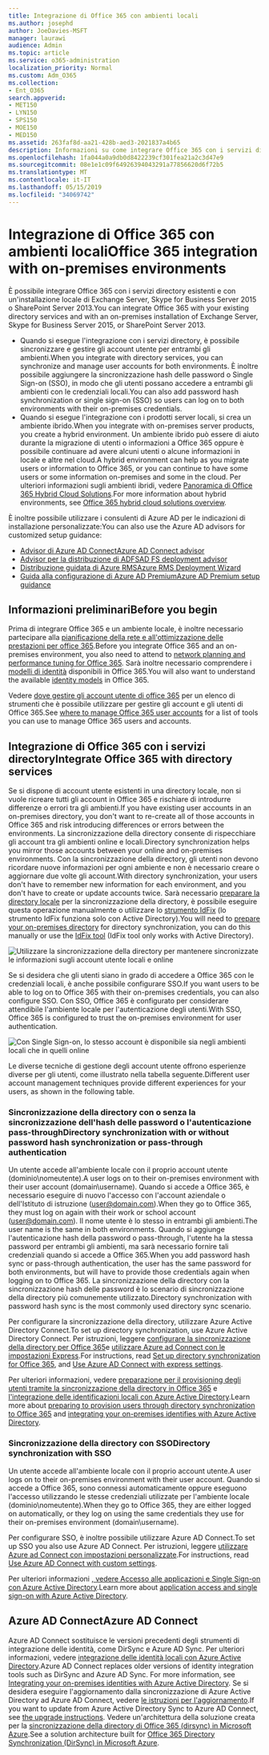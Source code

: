```yaml
---
title: Integrazione di Office 365 con ambienti locali
ms.author: josephd
author: JoeDavies-MSFT
manager: laurawi
audience: Admin
ms.topic: article
ms.service: o365-administration
localization_priority: Normal
ms.custom: Adm_O365
ms.collection:
- Ent_O365
search.appverid:
- MET150
- LYN150
- SPS150
- MOE150
- MED150
ms.assetid: 263faf8d-aa21-428b-aed3-2021837a4b65
description: Informazioni su come integrare Office 365 con i servizi directory esistenti.
ms.openlocfilehash: 1fa044a0a9db0d8422239cf301fea21a2c3d47e9
ms.sourcegitcommit: 08e1e1c09f64926394043291a77856620d6f72b5
ms.translationtype: MT
ms.contentlocale: it-IT
ms.lasthandoff: 05/15/2019
ms.locfileid: "34069742"
---
```

# <a name="office-365-integration-with-on-premises-environments"></a><span data-ttu-id="4cfec-103">Integrazione di Office 365 con ambienti locali</span><span class="sxs-lookup"><span data-stu-id="4cfec-103">Office 365 integration with on-premises environments</span></span>

<span data-ttu-id="4cfec-104">È possibile integrare Office 365 con i servizi directory esistenti e con un'installazione locale di Exchange Server, Skype for Business Server 2015 o SharePoint Server 2013.</span><span class="sxs-lookup"><span data-stu-id="4cfec-104">You can integrate Office 365 with your existing directory services and with an on-premises installation of Exchange Server, Skype for Business Server 2015, or SharePoint Server 2013.</span></span>
  
 - <span data-ttu-id="4cfec-105">Quando si esegue l'integrazione con i servizi directory, è possibile sincronizzare e gestire gli account utente per entrambi gli ambienti.</span><span class="sxs-lookup"><span data-stu-id="4cfec-105">When you integrate with directory services, you can synchronize and manage user accounts for both environments.</span></span> <span data-ttu-id="4cfec-106">È inoltre possibile aggiungere la sincronizzazione hash delle password o Single Sign-on (SSO), in modo che gli utenti possano accedere a entrambi gli ambienti con le credenziali locali.</span><span class="sxs-lookup"><span data-stu-id="4cfec-106">You can also add password hash synchronization or single sign-on (SSO) so users can log on to both environments with their on-premises credentials.</span></span>
 - <span data-ttu-id="4cfec-107">Quando si esegue l'integrazione con i prodotti server locali, si crea un ambiente ibrido.</span><span class="sxs-lookup"><span data-stu-id="4cfec-107">When you integrate with on-premises server products, you create a hybrid environment.</span></span> <span data-ttu-id="4cfec-108">Un ambiente ibrido può essere di aiuto durante la migrazione di utenti o informazioni a Office 365 oppure è possibile continuare ad avere alcuni utenti o alcune informazioni in locale e altre nel cloud.</span><span class="sxs-lookup"><span data-stu-id="4cfec-108">A hybrid environment can help as you migrate users or information to Office 365, or you can continue to have some users or some information on-premises and some in the cloud.</span></span> <span data-ttu-id="4cfec-109">Per ulteriori informazioni sugli ambienti ibridi, vedere [Panoramica di Office 365 Hybrid Cloud Solutions](https://support.office.com/article/59616fab-acdb-40e9-b414-cf0c965c80b7).</span><span class="sxs-lookup"><span data-stu-id="4cfec-109">For more information about hybrid environments, see [Office 365 hybrid cloud solutions overview](https://support.office.com/article/59616fab-acdb-40e9-b414-cf0c965c80b7).</span></span>

<span data-ttu-id="4cfec-110">È inoltre possibile utilizzare i consulenti di Azure AD per le indicazioni di installazione personalizzate:</span><span class="sxs-lookup"><span data-stu-id="4cfec-110">You can also use the Azure AD advisors for customized setup guidance:</span></span>
- [<span data-ttu-id="4cfec-111">Advisor di Azure AD Connect</span><span class="sxs-lookup"><span data-stu-id="4cfec-111">Azure AD Connect advisor</span></span>](https://aka.ms/aadconnectpwsync)
- [<span data-ttu-id="4cfec-112">Advisor per la distribuzione di ADFS</span><span class="sxs-lookup"><span data-stu-id="4cfec-112">AD FS deployment advisor</span></span>](https://aka.ms/adfsguidance)
- [<span data-ttu-id="4cfec-113">Distribuzione guidata di Azure RMS</span><span class="sxs-lookup"><span data-stu-id="4cfec-113">Azure RMS Deployment Wizard</span></span>](https://aka.ms/azuremsguidance)
- [<span data-ttu-id="4cfec-114">Guida alla configurazione di Azure AD Premium</span><span class="sxs-lookup"><span data-stu-id="4cfec-114">Azure AD Premium setup guidance</span></span>](https://aka.ms/aadpguidance)
   
## <a name="before-you-begin"></a><span data-ttu-id="4cfec-115">Informazioni preliminari</span><span class="sxs-lookup"><span data-stu-id="4cfec-115">Before you begin</span></span>
<span data-ttu-id="4cfec-116">Prima di integrare Office 365 e un ambiente locale, è inoltre necessario partecipare alla [pianificazione della rete e all'ottimizzazione delle prestazioni per office 365](network-planning-and-performance.md).</span><span class="sxs-lookup"><span data-stu-id="4cfec-116">Before you integrate Office 365 and an on-premises environment, you also need to attend to [network planning and performance tuning for Office 365](network-planning-and-performance.md).</span></span> <span data-ttu-id="4cfec-117">Sarà inoltre necessario comprendere i [modelli di identità](about-office-365-identity.md) disponibili in Office 365.</span><span class="sxs-lookup"><span data-stu-id="4cfec-117">You will also want to understand the available [identity models](about-office-365-identity.md) in Office 365.</span></span> 

<span data-ttu-id="4cfec-118">Vedere [dove gestire gli account utente di office 365](manage-office-365-accounts.md) per un elenco di strumenti che è possibile utilizzare per gestire gli account e gli utenti di Office 365.</span><span class="sxs-lookup"><span data-stu-id="4cfec-118">See [where to manage Office 365 user accounts](manage-office-365-accounts.md) for a list of tools you can use to manage Office 365 users and accounts.</span></span> 
  
## <a name="integrate-office-365-with-directory-services"></a><span data-ttu-id="4cfec-119">Integrazione di Office 365 con i servizi directory</span><span class="sxs-lookup"><span data-stu-id="4cfec-119">Integrate Office 365 with directory services</span></span>
<span data-ttu-id="4cfec-120">Se si dispone di account utente esistenti in una directory locale, non si vuole ricreare tutti gli account in Office 365 e rischiare di introdurre differenze o errori tra gli ambienti.</span><span class="sxs-lookup"><span data-stu-id="4cfec-120">If you have existing user accounts in an on-premises directory, you don't want to re-create all of those accounts in Office 365 and risk introducing differences or errors between the environments.</span></span> <span data-ttu-id="4cfec-121">La sincronizzazione della directory consente di rispecchiare gli account tra gli ambienti online e locali.</span><span class="sxs-lookup"><span data-stu-id="4cfec-121">Directory synchronization helps you mirror those accounts between your online and on-premises environments.</span></span> <span data-ttu-id="4cfec-122">Con la sincronizzazione della directory, gli utenti non devono ricordare nuove informazioni per ogni ambiente e non è necessario creare o aggiornare due volte gli account.</span><span class="sxs-lookup"><span data-stu-id="4cfec-122">With directory synchronization, your users don't have to remember new information for each environment, and you don't have to create or update accounts twice.</span></span> <span data-ttu-id="4cfec-123">Sarà necessario [preparare la directory locale](prepare-for-directory-synchronization.md) per la sincronizzazione della directory, è possibile eseguire questa operazione manualmente o utilizzare lo [strumento IdFix](install-and-run-idfix.md) (lo strumento IdFix funziona solo con Active Directory).</span><span class="sxs-lookup"><span data-stu-id="4cfec-123">You will need to [prepare your on-premises directory](prepare-for-directory-synchronization.md) for directory synchronization, you can do this manually or use the [IdFix tool](install-and-run-idfix.md) (IdFix tool only works with Active Directory).</span></span> 
  
![Utilizzare la sincronizzazione della directory per mantenere sincronizzate le informazioni sugli account utente locali e online](media/a64af0d0-9be6-46b1-8727-277e683abf5e.png)
  
<span data-ttu-id="4cfec-125">Se si desidera che gli utenti siano in grado di accedere a Office 365 con le credenziali locali, è anche possibile configurare SSO.</span><span class="sxs-lookup"><span data-stu-id="4cfec-125">If you want users to be able to log on to Office 365 with their on-premises credentials, you can also configure SSO.</span></span> <span data-ttu-id="4cfec-126">Con SSO, Office 365 è configurato per considerare attendibile l'ambiente locale per l'autenticazione degli utenti.</span><span class="sxs-lookup"><span data-stu-id="4cfec-126">With SSO, Office 365 is configured to trust the on-premises environment for user authentication.</span></span>
  
![Con Single Sign-on, lo stesso account è disponibile sia negli ambienti locali che in quelli online](media/d76235f2-8a53-405e-b8ef-dfa4cfc208b8.png)
  
<span data-ttu-id="4cfec-128">Le diverse tecniche di gestione degli account utente offrono esperienze diverse per gli utenti, come illustrato nella tabella seguente.</span><span class="sxs-lookup"><span data-stu-id="4cfec-128">Different user account management techniques provide different experiences for your users, as shown in the following table.</span></span>
 
### <a name="directory-synchronization-with-or-without-password-hash-synchronization-or-pass-through-authentication"></a><span data-ttu-id="4cfec-129">**Sincronizzazione della directory con o senza la sincronizzazione dell'hash delle password o l'autenticazione pass-through**</span><span class="sxs-lookup"><span data-stu-id="4cfec-129">**Directory synchronization with or without password hash synchronization or pass-through authentication**</span></span>
<span data-ttu-id="4cfec-130">Un utente accede all'ambiente locale con il proprio account utente (dominio\nomeutente).</span><span class="sxs-lookup"><span data-stu-id="4cfec-130">A user logs on to their on-premises environment with their user account (domain\username).</span></span> <span data-ttu-id="4cfec-131">Quando si accede a Office 365, è necessario eseguire di nuovo l'accesso con l'account aziendale o dell'Istituto di istruzione (user@domain.com).</span><span class="sxs-lookup"><span data-stu-id="4cfec-131">When they go to Office 365, they must log on again with their work or school account (user@domain.com).</span></span> <span data-ttu-id="4cfec-132">Il nome utente è lo stesso in entrambi gli ambienti.</span><span class="sxs-lookup"><span data-stu-id="4cfec-132">The user name is the same in both environments.</span></span> <span data-ttu-id="4cfec-133">Quando si aggiunge l'autenticazione hash della password o pass-through, l'utente ha la stessa password per entrambi gli ambienti, ma sarà necessario fornire tali credenziali quando si accede a Office 365.</span><span class="sxs-lookup"><span data-stu-id="4cfec-133">When you add password hash sync or pass-through authentication, the user has the same password for both environments, but will have to provide those credentials again when logging on to Office 365.</span></span> <span data-ttu-id="4cfec-134">La sincronizzazione della directory con la sincronizzazione hash delle password è lo scenario di sincronizzazione della directory più comunemente utilizzato.</span><span class="sxs-lookup"><span data-stu-id="4cfec-134">Directory synchronization with password hash sync is the most commonly used directory sync scenario.</span></span>

<span data-ttu-id="4cfec-135">Per configurare la sincronizzazione della directory, utilizzare Azure Active Directory Connect.</span><span class="sxs-lookup"><span data-stu-id="4cfec-135">To set up directory synchronization, use Azure Active Directory Connect.</span></span> <span data-ttu-id="4cfec-136">Per istruzioni, leggere [configurare la sincronizzazione della directory per Office 365](set-up-directory-synchronization.md)e [utilizzare Azure ad Connect con le impostazioni Express](https://go.microsoft.com/fwlink/p/?LinkId=698537).</span><span class="sxs-lookup"><span data-stu-id="4cfec-136">For instructions, read [Set up directory synchronization for Office 365](set-up-directory-synchronization.md), and [Use Azure AD Connect with express settings](https://go.microsoft.com/fwlink/p/?LinkId=698537).</span></span>

<span data-ttu-id="4cfec-137">Per ulteriori informazioni, vedere [preparazione per il provisioning degli utenti tramite la sincronizzazione della directory in Office 365](prepare-for-directory-synchronization.md) e [l'integrazione delle identificazioni locali con Azure Active Directory](https://go.microsoft.com/fwlink/?LinkId=518101).</span><span class="sxs-lookup"><span data-stu-id="4cfec-137">Learn more about [preparing to provision users through directory synchronization to Office 365](prepare-for-directory-synchronization.md) and [integrating your on-premises identifies with Azure Active Directory](https://go.microsoft.com/fwlink/?LinkId=518101).</span></span>

### <a name="directory-synchronization-with-sso"></a><span data-ttu-id="4cfec-138">**Sincronizzazione della directory con SSO**</span><span class="sxs-lookup"><span data-stu-id="4cfec-138">**Directory synchronization with SSO**</span></span>
<span data-ttu-id="4cfec-139">Un utente accede all'ambiente locale con il proprio account utente.</span><span class="sxs-lookup"><span data-stu-id="4cfec-139">A user logs on to their on-premises environment with their user account.</span></span> <span data-ttu-id="4cfec-140">Quando si accede a Office 365, sono connessi automaticamente oppure eseguono l'accesso utilizzando le stesse credenziali utilizzate per l'ambiente locale (dominio\nomeutente).</span><span class="sxs-lookup"><span data-stu-id="4cfec-140">When they go to Office 365, they are either logged on automatically, or they log on using the same credentials they use for their on-premises environment (domain\username).</span></span>

<span data-ttu-id="4cfec-141">Per configurare SSO, è inoltre possibile utilizzare Azure AD Connect.</span><span class="sxs-lookup"><span data-stu-id="4cfec-141">To set up SSO you also use Azure AD Connect.</span></span> <span data-ttu-id="4cfec-142">Per istruzioni, leggere [utilizzare Azure ad Connect con impostazioni personalizzate](https://go.microsoft.com/fwlink/p/?LinkID=698430).</span><span class="sxs-lookup"><span data-stu-id="4cfec-142">For instructions, read [Use Azure AD Connect with custom settings](https://go.microsoft.com/fwlink/p/?LinkID=698430).</span></span>

<span data-ttu-id="4cfec-143">Per ulteriori informazioni [, vedere Accesso alle applicazioni e Single Sign-on con Azure Active Directory](https://go.microsoft.com/fwlink/p/?LinkId=698604).</span><span class="sxs-lookup"><span data-stu-id="4cfec-143">Learn more about [application access and single sign-on with Azure Active Directory](https://go.microsoft.com/fwlink/p/?LinkId=698604).</span></span>

## <a name="azure-ad-connect"></a><span data-ttu-id="4cfec-144">Azure AD Connect</span><span class="sxs-lookup"><span data-stu-id="4cfec-144">Azure AD Connect</span></span>
<span data-ttu-id="4cfec-145">Azure AD Connect sostituisce le versioni precedenti degli strumenti di integrazione delle identità, come DirSync e Azure AD Sync. Per ulteriori informazioni, vedere [integrazione delle identità locali con Azure Active Directory](https://go.microsoft.com/fwlink/p/?LinkId=527969).</span><span class="sxs-lookup"><span data-stu-id="4cfec-145">Azure AD Connect replaces older versions of identity integration tools such as DirSync and Azure AD Sync. For more information, see [Integrating your on-premises identities with Azure Active Directory](https://go.microsoft.com/fwlink/p/?LinkId=527969).</span></span> <span data-ttu-id="4cfec-146">Se si desidera eseguire l'aggiornamento dalla sincronizzazione di Azure Active Directory ad Azure AD Connect, vedere [le istruzioni per l'aggiornamento](https://go.microsoft.com/fwlink/p/?LinkId=733240).</span><span class="sxs-lookup"><span data-stu-id="4cfec-146">If you want to update from Azure Active Directory Sync to Azure AD Connect, see [the upgrade instructions](https://go.microsoft.com/fwlink/p/?LinkId=733240).</span></span> <span data-ttu-id="4cfec-147">Vedere un'architettura della soluzione creata per la [sincronizzazione della directory di Office 365 (dirsync) in Microsoft Azure](https://go.microsoft.com/fwlink/?LinkId=517887).</span><span class="sxs-lookup"><span data-stu-id="4cfec-147">See a solution architecture built for [Office 365 Directory Synchronization (DirSync) in Microsoft Azure](https://go.microsoft.com/fwlink/?LinkId=517887).</span></span>